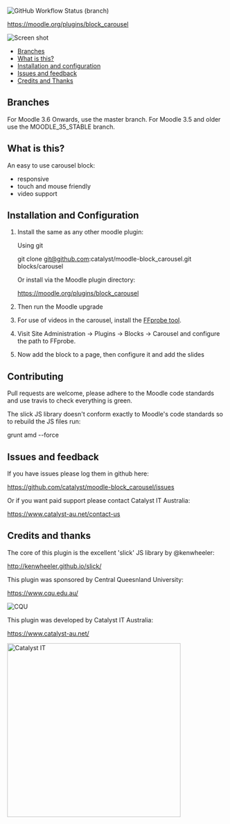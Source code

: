 ![GitHub Workflow Status (branch)](https://img.shields.io/github/actions/workflow/status/catalyst/moodle-block_carousel/ci.yml?branch=master&label=ci)

https://moodle.org/plugins/block_carousel

![Screen shot](/pix/screenshot.png?raw=true)

* [Branches](#branches)
* [What is this?](#what-is-this)
* [Installation and configuration](#installation-and-configuration)
* [Issues and feedback](#issues-and-feedback)
* [Credits and Thanks](#credits-and-thanks)

Branches
--------

For Moodle 3.6 Onwards, use the master branch. For Moodle 3.5 and older use the MOODLE_35_STABLE branch.


What is this?
-------------

An easy to use carousel block:

* responsive
* touch and mouse friendly
* video support


Installation and Configuration
------------------------------

1. Install the same as any other moodle plugin:

    Using git

     git clone git@github.com:catalyst/moodle-block_carousel.git blocks/carousel

    Or install via the Moodle plugin directory:

     https://moodle.org/plugins/block_carousel

2. Then run the Moodle upgrade

3. For use of videos in the carousel, install the [FFprobe tool](https://ffmpeg.org/download.html).

4. Visit Site Administration -> Plugins -> Blocks -> Carousel and configure the path to FFprobe.

3. Now add the block to a page, then configure it and add the slides


Contributing
------------

Pull requests are welcome, please adhere to the Moodle code standards
and use travis to check everything is green.

The slick JS library doesn't conform exactly to Moodle's code standards
so to rebuild the JS files run:

grunt amd --force


Issues and feedback
-------------------

If you have issues please log them in github here:

https://github.com/catalyst/moodle-block_carousel/issues

Or if you want paid support please contact Catalyst IT Australia:

https://www.catalyst-au.net/contact-us


Credits and thanks
------------------

The core of this plugin is the excellent 'slick' JS library by @kenwheeler:

http://kenwheeler.github.io/slick/

This plugin was sponsored by Central Queesnland University:

https://www.cqu.edu.au/

![CQU](/pix/cqu.png?raw=true)

This plugin was developed by Catalyst IT Australia:

https://www.catalyst-au.net/

<img alt="Catalyst IT" src="https://cdn.rawgit.com/catalyst/moodle-auth_saml2/master/pix/catalyst-logo.svg" width="400">
